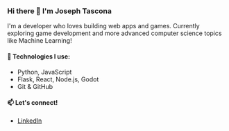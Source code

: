 ### Hi there 👋 I'm Joseph Tascona

I'm a developer who loves building web apps and games. Currently exploring game development and more advanced computer science topics like Machine Learning!

#### 🔧 Technologies I use:
- Python, JavaScript
- Flask, React, Node.js, Godot
- Git & GitHub

#### 📫 Let's connect!
- [LinkedIn](https://linkedin.com/in/joseph-tascona)
